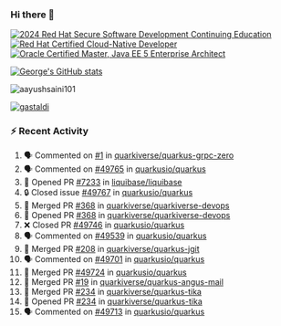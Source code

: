 ### Hi there 👋

<!--START_SECTION:badges-->
[![2024 Red Hat Secure Software Development Continuing Education](https://images.credly.com/size/110x110/images/36a76b78-c5bf-45cf-ac2c-48c3825260c7/blob)](http://www.credly.com/badges/c86e9a17-d2c3-4554-b890-7d0521710eb6 "2024 Red Hat Secure Software Development Continuing Education")
[![Red Hat Certified Cloud-Native Developer](https://images.credly.com/size/110x110/images/12ef4e4e-3d8d-4caf-9ab1-858c5bcb9619/image.png)](http://www.credly.com/badges/b6402e31-0894-48e6-b488-e2e551dcc809 "Red Hat Certified Cloud-Native Developer")
[![Oracle Certified Master, Java EE 5 Enterprise Architect](https://images.credly.com/size/110x110/images/1fa3549c-674c-4779-b3d6-d7d64eac2c23/Oracle-Certification-badge_OC-Master.png)](http://www.credly.com/badges/2565574e-b81d-410e-ab7d-24666ddcbe00 "Oracle Certified Master, Java EE 5 Enterprise Architect")
<!--END_SECTION:badges-->

[![George's GitHub stats](https://github-readme-stats.vercel.app/api?username=gastaldi&show=reviews,prs_merged&hide=contribs,prs&theme=transparent&show_icons=true)](https://github.com/anuraghazra/github-readme-stats)

<p align="left"> <img src="https://komarev.com/ghpvc/?username=gastaldi&label=Profile%20views&color=0e75b6&style=for-the-badge" alt="aayushsaini101" /> </p>

<p align="left"> <a href="https://github.com/ryo-ma/github-profile-trophy"><img src="https://github-profile-trophy.vercel.app/?username=gastaldi" alt="gastaldi" /></a> </p>

### :zap: Recent Activity

<!--START_SECTION:activity-->
1. 🗣 Commented on [#1](https://github.com/quarkiverse/quarkus-grpc-zero/pull/1#issuecomment-3236782091) in [quarkiverse/quarkus-grpc-zero](https://github.com/quarkiverse/quarkus-grpc-zero)
2. 🗣 Commented on [#49765](https://github.com/quarkusio/quarkus/issues/49765#issuecomment-3235286758) in [quarkusio/quarkus](https://github.com/quarkusio/quarkus)
3. 💪 Opened PR [#7233](https://github.com/liquibase/liquibase/pull/7233) in [liquibase/liquibase](https://github.com/liquibase/liquibase)
4. 🔒 Closed issue [#49767](https://github.com/quarkusio/quarkus/issues/49767) in [quarkusio/quarkus](https://github.com/quarkusio/quarkus)
5. 🎉 Merged PR [#368](https://github.com/quarkiverse/quarkiverse-devops/pull/368) in [quarkiverse/quarkiverse-devops](https://github.com/quarkiverse/quarkiverse-devops)
6. 💪 Opened PR [#368](https://github.com/quarkiverse/quarkiverse-devops/pull/368) in [quarkiverse/quarkiverse-devops](https://github.com/quarkiverse/quarkiverse-devops)
7. ❌ Closed PR [#49746](https://github.com/quarkusio/quarkus/pull/49746) in [quarkusio/quarkus](https://github.com/quarkusio/quarkus)
8. 🗣 Commented on [#49539](https://github.com/quarkusio/quarkus/pull/49539#issuecomment-3233952775) in [quarkusio/quarkus](https://github.com/quarkusio/quarkus)
9. 🎉 Merged PR [#208](https://github.com/quarkiverse/quarkus-jgit/pull/208) in [quarkiverse/quarkus-jgit](https://github.com/quarkiverse/quarkus-jgit)
10. 🗣 Commented on [#49701](https://github.com/quarkusio/quarkus/issues/49701#issuecomment-3233307176) in [quarkusio/quarkus](https://github.com/quarkusio/quarkus)
11. 🎉 Merged PR [#49724](https://github.com/quarkusio/quarkus/pull/49724) in [quarkusio/quarkus](https://github.com/quarkusio/quarkus)
12. 🎉 Merged PR [#19](https://github.com/quarkiverse/quarkus-angus-mail/pull/19) in [quarkiverse/quarkus-angus-mail](https://github.com/quarkiverse/quarkus-angus-mail)
13. 🎉 Merged PR [#234](https://github.com/quarkiverse/quarkus-tika/pull/234) in [quarkiverse/quarkus-tika](https://github.com/quarkiverse/quarkus-tika)
14. 💪 Opened PR [#234](https://github.com/quarkiverse/quarkus-tika/pull/234) in [quarkiverse/quarkus-tika](https://github.com/quarkiverse/quarkus-tika)
15. 🗣 Commented on [#49713](https://github.com/quarkusio/quarkus/pull/49713#issuecomment-3225571502) in [quarkusio/quarkus](https://github.com/quarkusio/quarkus)
<!--END_SECTION:activity-->
